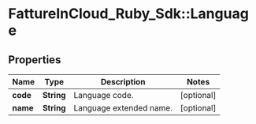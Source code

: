# FattureInCloud_Ruby_Sdk::Language

## Properties

| Name | Type | Description | Notes |
| ---- | ---- | ----------- | ----- |
| **code** | **String** | Language code. | [optional] |
| **name** | **String** | Language extended name. | [optional] |

